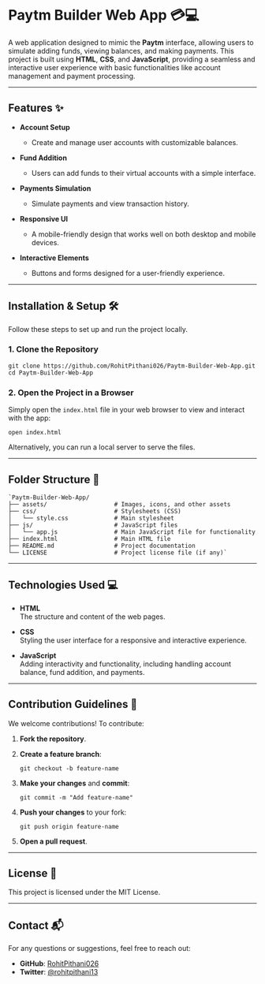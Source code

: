 
# Paytm Builder Web App 💳💻

A web application designed to mimic the **Paytm** interface, allowing users to simulate adding funds, viewing balances, and making payments. This project is built using **HTML**, **CSS**, and **JavaScript**, providing a seamless and interactive user experience with basic functionalities like account management and payment processing.

----------

## Features ✨

-   **Account Setup**
    
    -   Create and manage user accounts with customizable balances.
-   **Fund Addition**
    
    -   Users can add funds to their virtual accounts with a simple interface.
-   **Payments Simulation**
    
    -   Simulate payments and view transaction history.
-   **Responsive UI**
    
    -   A mobile-friendly design that works well on both desktop and mobile devices.
-   **Interactive Elements**
    
    -   Buttons and forms designed for a user-friendly experience.


----------

## Installation & Setup 🛠️

Follow these steps to set up and run the project locally.

### 1. Clone the Repository

`git clone https://github.com/RohitPithani026/Paytm-Builder-Web-App.git`
`cd Paytm-Builder-Web-App` 

### 2. Open the Project in a Browser

Simply open the `index.html` file in your web browser to view and interact with the app:

`open index.html` 

Alternatively, you can run a local server to serve the files.

----------

## Folder Structure 📂

```
`Paytm-Builder-Web-App/
├── assets/                   # Images, icons, and other assets
├── css/                      # Stylesheets (CSS)
│   └── style.css             # Main stylesheet
├── js/                       # JavaScript files
│   └── app.js                # Main JavaScript file for functionality
├── index.html                # Main HTML file
├── README.md                 # Project documentation
└── LICENSE                   # Project license file (if any)` 
```
----------

## Technologies Used 💻

-   **HTML**  
    The structure and content of the web pages.
    
-   **CSS**  
    Styling the user interface for a responsive and interactive experience.
    
-   **JavaScript**  
    Adding interactivity and functionality, including handling account balance, fund addition, and payments.
    

----------

## Contribution Guidelines 🤝

We welcome contributions! To contribute:

1.  **Fork the repository**.
2.  **Create a feature branch**:
   
    `git checkout -b feature-name` 
    
3.  **Make your changes** and **commit**:
    
    `git commit -m "Add feature-name"` 
    
4.  **Push your changes** to your fork:
    
    `git push origin feature-name` 
    
5.  **Open a pull request**.

----------

## License 📜

This project is licensed under the MIT License.

----------

## Contact 📬

For any questions or suggestions, feel free to reach out:

-   **GitHub**: [RohitPithani026](https://github.com/RohitPithani026)
-   **Twitter**: [@rohitpithani13](https://x.com/rohitpithani13)
